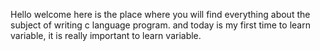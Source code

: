 Hello welcome here is the place where you will find everything about the subject of writing c language program. and today is my first time to learn variable, it is really important to learn variable.
